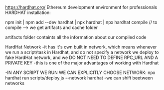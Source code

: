 https://hardhat.org/  Ethereum development environment for professionals
 HARDHAT installation:


npm init | 
npm add --dev hardhat |
npx hardhat  |
npx hardhat compile // to compile --> we get artifacts and cache folder 

artifacts folder containts all the information about our compiled code



HardHat Network -it has it's own built in network, which means whenever we run a script/task in Hardhat, and do not specify a network we deploy to fake HardHat network, and we DO NOT NEED TO DEFINE RPC_URL AND A PRIVATE KEY -this is one of the major advantages of working with Hardhat

-IN ANY SCRIPT WE RUN WE CAN EXPLICITLY CHOOSE NETWORK:
npx hardhat run scripts/deploy.js --network hardhat
-we can shift beetween networks